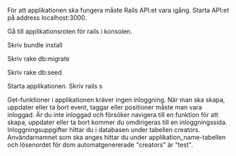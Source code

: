 För att applikationen ska fungera måste Rails API:et vara igång. Starta API:et på address localhost:3000. 

Gå till applikationsroten för rails i konsolen.

Skriv bundle install

Skriv rake db:migrate

Skriv rake db:seed

Starta applikationen. Skriv rails s

Get-funktioner i  applikationen kräver ingen inloggning. När man ska skapa, uppdater eller ta bort event, taggar eller positioner måste man vara inloggad. Är du inte inloggad och försöker navigera till en funktion för att skapa, uppdater eller ta bort kommer du omdirigeras till en inloggningssida. Inloggningsuppgifter hittar du i databasen under tabellen creators. Användarnamnet som ska anges hittar du under applikation_name-tabellen och lösenordet för dom automatgenererade "creators" är "test". 
